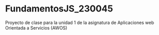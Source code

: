 # FundamentosJS_230045
Proyecto de clase para la unidad 1 de la asignatura de Aplicaciones web Orientada a Servicios (AWOS)
